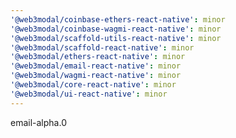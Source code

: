 ```yaml
---
'@web3modal/coinbase-ethers-react-native': minor
'@web3modal/coinbase-wagmi-react-native': minor
'@web3modal/scaffold-utils-react-native': minor
'@web3modal/scaffold-react-native': minor
'@web3modal/ethers-react-native': minor
'@web3modal/email-react-native': minor
'@web3modal/wagmi-react-native': minor
'@web3modal/core-react-native': minor
'@web3modal/ui-react-native': minor
---
```


email-alpha.0
